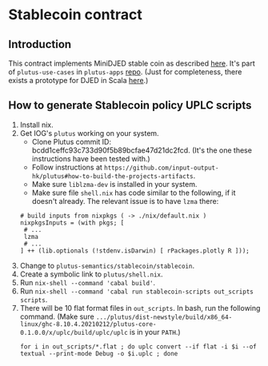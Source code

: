 # Stablecoin contract

## Introduction

This contract implements MiniDJED stable coin as described [here](https://iohk.io/en/research/library/papers/djed-a-formally-verified-crypto-backed-pegged-algorithmic-stablecoin/). It's
part of `plutus-use-cases` in `plutus-apps` [repo](https://github.com/input-output-hk/plutus-apps). (Just for completeness, there exists a prototype for DJED in Scala [here](https://github.com/input-output-hk/djed-stablecoin-prototype).)

## How to generate Stablecoin policy UPLC scripts

1. Install nix.
1. Get IOG's `plutus` working on your system. 
   - Clone Plutus commit ID: bcdd1ceffc93c733d90f5b89bcfae47d21dc2fcd. (It's the one these instructions have been tested with.)
   - Follow instructions at `https://github.com/input-output-hk/plutus#how-to-build-the-projects-artifacts`. 
   - Make sure `liblzma-dev` is installed in your system. 
   - Make sure file `shell.nix` has code similar to the following, if it doesn't already. The relevant issue is to have `lzma` there:
   ```shell
   # build inputs from nixpkgs ( -> ./nix/default.nix )
   nixpkgsInputs = (with pkgs; [
    # ...
    lzma
    # ...
   ] ++ (lib.optionals (!stdenv.isDarwin) [ rPackages.plotly R ]));
   ```
1. Change to `plutus-semantics/stablecoin/stablecoin`.
1. Create a symbolic link to `plutus/shell.nix`.
1. Run `nix-shell --command 'cabal build'`.
1. Run `nix-shell --command 'cabal run stablecoin-scripts out_scripts scripts`.
1. There will be 10 flat format files in `out_scripts`.
   In bash, run the following command. (Make sure 
   `.../plutus/dist-newstyle/build/x86_64-linux/ghc-8.10.4.20210212/plutus-core-0.1.0.0/x/uplc/build/uplc/uplc` is in your `PATH`.)
   ```shell
   for i in out_scripts/*.flat ; do uplc convert --if flat -i $i --of textual --print-mode Debug -o $i.uplc ; done
   ```
